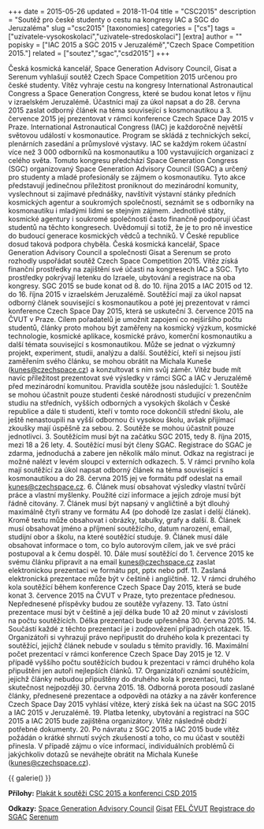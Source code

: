 +++
date = 2015-05-26
updated = 2018-11-04
title = "CSC2015"
description = "Soutěž pro české studenty o cestu na kongresy IAC a SGC do Jeruzaléma"
slug ="csc2015"
[taxonomies]
categories = ["cs"]
tags = ["uzivatele-vysokoskolaci","uzivatele-stredoskolaci"]
[extra]
author = ""
popisky = ["IAC 2015 a SGC 2015 v Jeruzalémě","Czech Space Competition 2015."]
related = ["soutez","sgac","csd2015"]
+++

Česká kosmická kancelář, Space Generation Advisory Council, Gisat a Serenum vyhlašují soutěž Czech Space Competition 2015 určenou pro české studenty. Vítěz vyhraje cestu na kongresy International Astronautical Congress a Space Generation Congress, které se budou konat letos v říjnu v izraelském Jeruzalémě. Účastníci mají za úkol napsat a do 28. června 2015 zaslat odborný článek na téma související s kosmonautikou a 3. července 2015 jej prezentovat v rámci konference Czech Space Day 2015 v Praze. International Astronautical Congress (IAC) je každoročně největší světovou událostí v kosmonautice. Program se skládá z technických sekcí, plenárních zasedání a průmyslové výstavy. IAC se každým rokem účastní více než 3 000 odborníků na kosmonautiku a 100 vystavujících organizací z celého světa. Tomuto kongresu předchází Space Generation Congress (SGC) organizovaný Space Generation Advisory Council (SGAC) a určený pro studenty a mladé profesionály se zájmem o kosmonautiku. Tyto akce představují jedinečnou příležitost proniknout do mezinárodní komunity, vyslechnout si zajímavé přednášky, navštívit výstavní stánky předních kosmických agentur a soukromých společností, seznámit se s odborníky na kosmonautiku i mladými lidmi se stejným zájmem. Jednotlivé státy, kosmické agentury i soukromé společnosti často finančně podporují účast studentů na těchto kongresech. Uvědomují si totiž, že je to pro ně investice do budoucí generace kosmických vědců a techniků. V České republice dosud taková podpora chyběla. Česká kosmická kancelář, Space Generation Advisory Council a společnosti Gisat a Serenum se proto rozhodly uspořádat soutěž Czech Space Competition 2015. Vítěz získá finanční prostředky na zajištění své účasti na kongresech IAC a SGC. Tyto prostředky pokrývají letenku do Izraele, ubytování a registrace na oba kongresy. SGC 2015 se bude konat od 8. do 10. října 2015 a IAC 2015 od 12. do 16. října 2015 v izraelském Jeruzalémě. Soutěžící mají za úkol napsat odborný článek související s kosmonautikou a poté jej prezentovat v rámci konference Czech Space Day 2015, která se uskuteční 3. července 2015 na ČVUT v Praze. Cílem pořadatelů je umožnit zapojení co nejširšího počtu studentů, články proto mohou být zaměřeny na kosmický výzkum, kosmické technologie, kosmické aplikace, kosmické právo, komerční kosmonautiku a další témata související s kosmonautikou. Může se jednat o výzkumný projekt, experiment, studii, analýzu a další. Soutěžící, kteří si nejsou jistí zaměřením svého článku, se mohou obrátit na Michala Kuneše (kunes@czechspace.cz) a konzultovat s ním svůj záměr. Vítěz bude mít navíc příležitost prezentovat své výsledky v rámci SGC a IAC v Jeruzalémě před mezinárodní komunitou. Pravidla soutěže jsou následující: 1. Soutěže se mohou účastnit pouze studenti české národnosti studující v prezenčním studiu na středních, vyšších odborných a vysokých školách v České republice a dále ti studenti, kteří v tomto roce dokončili střední školu, ale ještě nenastoupili na vyšší odbornou či vysokou školu, avšak přijímací zkoušky mají úspěšně za sebou. 2. Soutěže se mohou účastnit pouze jednotlivci. 3. Soutěžícím musí být na začátku SGC 2015, tedy 8. října 2015, mezi 18 a 26 lety. 4. Soutěžící musí být členy SGAC. Registrace do SGAC je zdarma, jednoduchá a zabere jen několik málo minut. Odkaz na registraci je možné nalézt v levém sloupci v externích odkazech. 5. V rámci prvního kola mají soutěžící za úkol napsat odborný článek na téma související s kosmonautikou a do 28. června 2015 jej ve formátu pdf odeslat na email kunes@czechspace.cz. 6. Článek musí obsahovat výsledky vlastní tvůrčí práce a vlastní myšlenky. Použité cizí informace a jejich zdroje musí být řádně citovány. 7. Článek musí být napsaný v angličtině a být dlouhý maximálně čtyři strany ve formátu A4 (po dohodě lze zaslat i delší článek). Kromě textu může obsahovat i obrázky, tabulky, grafy a další. 8. Článek musí obsahovat jméno a příjmení soutěžícího, datum narození, email, studijní obor a školu, na které soutěžící studuje. 9. Článek musí dále obsahovat informace o tom, co bylo autorovým cílem, jak ve své práci postupoval a k čemu dospěl. 10. Dále musí soutěžící do 1. července 2015 ke svému článku připravit a na email kunes@czechspace.cz zaslat elektronickou prezentaci ve formátu ppt, pptx nebo pdf. 11. Zaslaná elektronická prezentace může být v češtině i angličtině. 12. V rámci druhého kola soutěžící během konference Czech Space Day 2015, která se bude konat 3. července 2015 na ČVUT v Praze, tyto prezentace přednesou. Nepřednesené příspěvky budou ze soutěže vyřazeny. 13. Tato ústní prezentace musí být v češtině a její délka bude 10 až 20 minut v závislosti na počtu soutěžících. Délka prezentací bude upřesněna 30. června 2015. 14. Součástí každé z těchto prezentací je i zodpovězení případných otázek. 15. Organizátoři si vyhrazují právo nepřipustit do druhého kola k prezentaci ty soutěžící, jejichž článek nebude v souladu s těmito pravidly. 16. Maximální počet prezentací v rámci konference Czech Space Day 2015 je 12. V případě vyššího počtu soutěžících budou k prezentaci v rámci druhého kola připuštěni jen autoři nejlepších článků. 17. Organizátoři oznámí soutěžícím, jejichž články nebudou připuštěny do druhého kola k prezentaci, tuto skutečnost nejpozději 30. června 2015. 18. Odborná porota posoudí zaslané články, přednesené prezentace a odpovědi na otázky a na závěr konference Czech Space Day 2015 vyhlásí vítěze, který získá šek na účast na SGC 2015 a IAC 2015 v Jeruzalémě. 19. Platba letenky, ubytování a registrací na SGC 2015 a IAC 2015 bude zajištěna organizátory. Vítěz následně obdrží potřebné dokumenty. 20. Po návratu z SGC 2015 a IAC 2015 bude vítěz požádán o krátké shrnutí svých zkušeností a toho, co mu účast v soutěži přinesla. V případě zájmu o více informací, individuálních problémů či jakýchkoliv dotazů se neváhejte obrátit na Michala Kuneše (kunes@czechspace.cz).

{{ galerie() }}

**Přílohy:**
[Plakát k soutěži CSC 2015 a konferenci CSD 2015]

[Plakát k soutěži CSC 2015 a konferenci CSD 2015]: plakat_csd2015_csc2015_0.pdf

**Odkazy:**
[Space Generation Advisory Council]
[Gisat]
[FEL ČVUT]
[Registrace do SGAC]
[Serenum]

[Space Generation Advisory Council]: http://www.spacegeneration.org/
[Gisat]: http://gisat.cz/content/cz
[FEL ČVUT]: http://www.fel.cvut.cz/cz/
[Registrace do SGAC]: http://www.spacegeneration.org/join-sgac/join-as-a-member.html
[Serenum]: http://serenum.cz/
